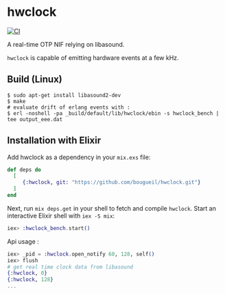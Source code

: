 hwclock
=====
[![CI](https://github.com/bougueil/hwclock/actions/workflows/ci.yml/badge.svg)](https://github.com/bougueil/hwclock/actions/workflows/ci.yml)


A real-time OTP NIF relying on libasound.

`hwclock` is capable of emitting hardware events at a few kHz.

Build (Linux)
-----

    $ sudo apt-get install libasound2-dev 
    $ make
    # evaluate drift of erlang events with :
    $ erl -noshell -pa _build/default/lib/hwclock/ebin -s hwclock_bench | tee output_eee.dat


## Installation with Elixir

Add hwclock as a dependency in your `mix.exs` file:

```elixir
def deps do
  [
     {:hwclock, git: "https://github.com/bougueil/hwclock.git"}
  ]
end
```

Next, run `mix deps.get` in your shell to fetch and compile `hwclock`. Start an
interactive Elixir shell with `iex -S mix`:

```elixir
iex> :hwclock_bench.start()
```

Api usage :

```elixir
iex> _pid = :hwclock.open_notify 60, 128, self()
iex> flush
# get real time clock data from libasound
{:hwclock, 0}
{:hwclock, 128}
...

```